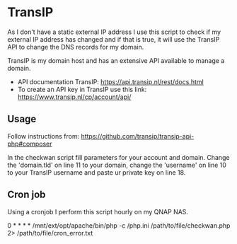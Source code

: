 # TransIP
As I don't have a static external IP address I use this script to check if my external IP address has changed and if that is true, it will use the TransIP API to change the DNS records for my domain.

TransIP is my domain host and has an extensive API available to manage a domain.

- API documentation TransIP: https://api.transip.nl/rest/docs.html
- To create an API key in TransIP use this link: https://www.transip.nl/cp/account/api/

## Usage
Follow instructions from: https://github.com/transip/transip-api-php#composer

In the checkwan script fill parameters for your account and domain. Change the 'domain.tld' on line 11 to your domain, change the 'username' on line 10 to your TransIP username and paste ur private key on line 18.

## Cron job
Using a cronjob I perform this script hourly on my QNAP NAS. 

0 * * * * /mnt/ext/opt/apache/bin/php -c /php.ini /path/to/file/checkwan.php 2> /path/to/file/cron_error.txt
